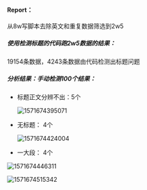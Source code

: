 #### Report：

从8w写脚本去除英文和重复数据筛选到2w5

##### 使用检测标题的代码跑2w5数据的结果：
19154条数据，4243条数据由代码检测出标题问题

##### 分析结果：手动检测100个结果：

- 标题正文分辨不出：5个

  ![1571674395071](../../../../assets/1571674395071.png)

- 无标题： 4个

  ![1571674424004](../../../../assets/1571674424004.png)

- 一大段： 4个

![1571674446311](../../../../assets/1571674446311.png)

![1571674515342](../../../../assets/1571674515342.png)